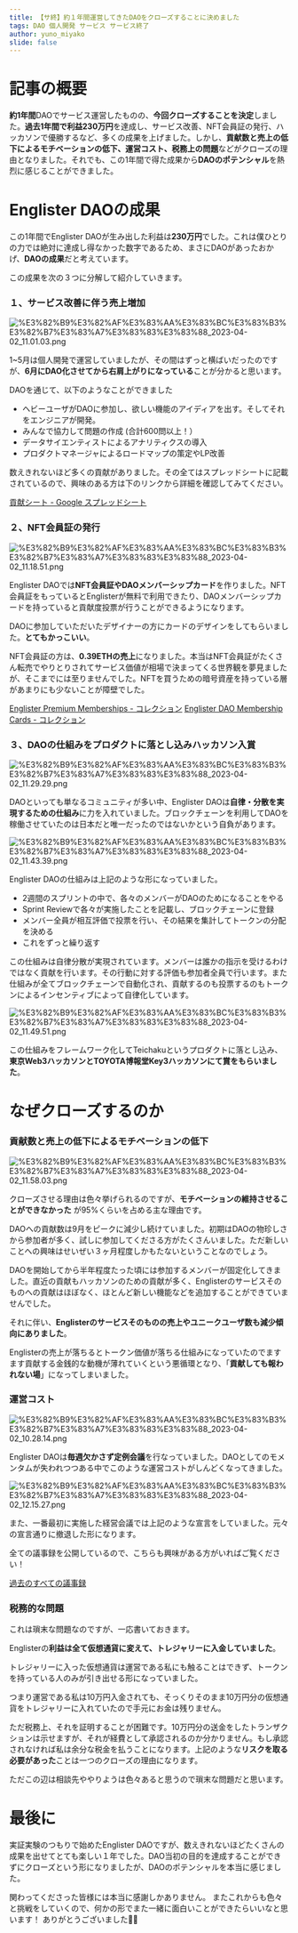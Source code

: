 ```yaml
---
title: 【サ終】約１年間運営してきたDAOをクローズすることに決めました
tags: DAO 個人開発 サービス サービス終了
author: yuno_miyako
slide: false
---
```

# 記事の概要

**約1年間**DAOでサービス運営したものの、**今回クローズすることを決定**しました。**過去1年間で利益230万円**を達成し、サービス改善、NFT会員証の発行、ハッカソンで優勝するなど、多くの成果を上げました。しかし、**貢献数と売上の低下によるモチベーションの低下、運営コスト、税務上の問題**などがクローズの理由となりました。それでも、この1年間で得た成果から**DAOのポテンシャル**を熱烈に感じることができました。

# Englister DAOの成果

この1年間でEnglister DAOが生み出した利益は**230万円**でした。これは僕ひとりの力では絶対に達成し得なかった数字であるため、まさにDAOがあったおかげ、**DAOの成果**だと考えています。

この成果を次の３つに分解して紹介していきます。

### １、サービス改善に伴う売上増加

![%E3%82%B9%E3%82%AF%E3%83%AA%E3%83%BC%E3%83%B3%E3%82%B7%E3%83%A7%E3%83%83%E3%83%88_2023-04-02_11.01.03.png](https://qiita-image-store.s3.ap-northeast-1.amazonaws.com/0/234396/783fe575-b8f5-6e17-84ca-9889d2216b29.png)

1~5月は個人開発で運営していましたが、その間はずっと横ばいだったのですが、**6月にDAO化させてから右肩上がりになっている**ことが分かると思います。

DAOを通じて、以下のようなことができました

- ヘビーユーザがDAOに参加し、欲しい機能のアイディアを出す。そしてそれをエンジニアが開発。
- みんなで協力して問題の作成 (合計600問以上！）
- データサイエンティストによるアナリティクスの導入
- プロダクトマネージャによるロードマップの策定やLP改善

数えきれないほど多くの貢献がありました。その全てはスプレッドシートに記載されているので、興味のある方は下のリンクから詳細を確認してみてください。

[貢献シート - Google スプレッドシート](https://docs.google.com/spreadsheets/d/15ANGqCgZA8o-QjyjbsWrOiu9nJrAKvSnP54liTZr6t4/edit#gid=0)

### ２、NFT会員証の発行

![%E3%82%B9%E3%82%AF%E3%83%AA%E3%83%BC%E3%83%B3%E3%82%B7%E3%83%A7%E3%83%83%E3%83%88_2023-04-02_11.18.51.png](https://qiita-image-store.s3.ap-northeast-1.amazonaws.com/0/234396/93bb9eb7-2e58-458c-bb5f-93528a247e3b.png)


Englister DAOでは**NFT会員証やDAOメンバーシップカード**を作りました。NFT会員証をもっているとEnglisterが無料で利用できたり、DAOメンバーシップカードを持っていると貢献度投票が行うことができるようになります。

DAOに参加していただいたデザイナーの方にカードのデザインをしてもらいました。**とてもかっこいい**。

NFT会員証の方は、**0.39ETHの売上**になりました。本当はNFT会員証がたくさん転売でやりとりされてサービス価値が相場で決まってくる世界観を夢見ましたが、そこまでには至りませんでした。NFTを買うための暗号資産を持っている層があまりにも少ないことが障壁でした。

[Englister Premium Memberships - コレクション](https://opensea.io/ja/collection/englister)
[Englister DAO Membership Cards - コレクション](https://opensea.io/ja/collection/englisterdaomembership)

### ３、DAOの仕組みをプロダクトに落とし込みハッカソン入賞


![%E3%82%B9%E3%82%AF%E3%83%AA%E3%83%BC%E3%83%B3%E3%82%B7%E3%83%A7%E3%83%83%E3%83%88_2023-04-02_11.29.29.png](https://qiita-image-store.s3.ap-northeast-1.amazonaws.com/0/234396/ad3418ea-f900-0484-687d-c7df8537b628.png)


DAOといっても単なるコミュニティが多い中、Englister DAOは**自律・分散を実現するための仕組み**に力を入れていました。ブロックチェーンを利用してDAOを稼働させていたのは日本だと唯一だったのではないかという自負があります。

![%E3%82%B9%E3%82%AF%E3%83%AA%E3%83%BC%E3%83%B3%E3%82%B7%E3%83%A7%E3%83%83%E3%83%88_2023-04-02_11.43.39.png](https://qiita-image-store.s3.ap-northeast-1.amazonaws.com/0/234396/156819fc-816d-5296-aa8d-aadc643ac324.png)


Englister DAOの仕組みは上記のような形になっていました。

- 2週間のスプリントの中で、各々のメンバーがDAOのためになることをやる
- Sprint Reviewで各々が実施したことを記載し、ブロックチェーンに登録
- メンバー全員が相互評価で投票を行い、その結果を集計してトークンの分配を決める
- これをずっと繰り返す

この仕組みは自律分散が実現されています。メンバーは誰かの指示を受けるわけではなく貢献を行います。その行動に対する評価も参加者全員で行います。また仕組みが全てブロックチェーンで自動化され、貢献するのも投票するのもトークンによるインセンティブによって自律化しています。

![%E3%82%B9%E3%82%AF%E3%83%AA%E3%83%BC%E3%83%B3%E3%82%B7%E3%83%A7%E3%83%83%E3%83%88_2023-04-02_11.49.51.png](https://qiita-image-store.s3.ap-northeast-1.amazonaws.com/0/234396/685a469b-40a5-d646-6e9e-e5a212bc0e2b.png)

この仕組みをフレームワーク化してTeichakuというプロダクトに落とし込み、**東京Web3ハッカソンとTOYOTA博報堂Key3ハッカソンにて賞をもらいました**。

# なぜクローズするのか

### 貢献数と売上の低下によるモチベーションの低下

![%E3%82%B9%E3%82%AF%E3%83%AA%E3%83%BC%E3%83%B3%E3%82%B7%E3%83%A7%E3%83%83%E3%83%88_2023-04-02_11.58.03.png](https://qiita-image-store.s3.ap-northeast-1.amazonaws.com/0/234396/b86d0acc-30a4-52f5-c67c-b317b658cfb7.png)


クローズさせる理由は色々挙げられるのですが、**モチベーションの維持させることができなかった** が95%くらいを占める主な理由です。

DAOへの貢献数は9月をピークに減少し続けていました。初期はDAOの物珍しさから参加者が多く、試しに参加してくださる方がたくさんいました。ただ新しいことへの興味はせいぜい３ヶ月程度しかもたないということなのでしょう。

DAOを開始してから半年程度たった頃には参加するメンバーが固定化してきました。直近の貢献もハッカソンのための貢献が多く、Englisterのサービスそのものへの貢献はほぼなく、ほとんど新しい機能などを追加することができていませんでした。

それに伴い、**Englisterのサービスそのものの売上やユニークユーザ数も減少傾向にありました**。

Englisterの売上が落ちるとトークン価値が落ちる仕組みになっていたのでますます貢献する金銭的な動機が薄れていくという悪循環となり、「**貢献しても報われない場**」になってしまいました。

### 運営コスト

![%E3%82%B9%E3%82%AF%E3%83%AA%E3%83%BC%E3%83%B3%E3%82%B7%E3%83%A7%E3%83%83%E3%83%88_2023-04-02_10.28.14.png](https://qiita-image-store.s3.ap-northeast-1.amazonaws.com/0/234396/ff270f6c-90d9-13eb-b547-348e7490576a.png)

Englister DAOは**毎週欠かさず定例会議**を行なっていました。DAOとしてのモメンタムが失われつつある中でこのような運営コストがしんどくなってきました。

![%E3%82%B9%E3%82%AF%E3%83%AA%E3%83%BC%E3%83%B3%E3%82%B7%E3%83%A7%E3%83%83%E3%83%88_2023-04-02_12.15.27.png](https://qiita-image-store.s3.ap-northeast-1.amazonaws.com/0/234396/e849a05b-4ca1-4c21-2ca0-3afef425ee11.png)



また、一番最初に実施した経営会議では上記のような宣言をしていました。元々の宣言通りに撤退した形になります。

全ての議事録を公開しているので、こちらも興味がある方がいればご覧ください！

[過去のすべての議事録](https://button-hearing-b81.notion.site/4fe42ff7fac04469a092f8d9ea59d01b)

### 税務的な問題

これは瑣末な問題なのですが、一応書いておきます。

Englisterの**利益は全て仮想通貨に変えて、トレジャリーに入金していました**。

トレジャリーに入った仮想通貨は運営である私にも触ることはできず、トークンを持っている人のみが引き出せる形になっていました。

つまり運営である私は10万円入金されても、そっくりそのまま10万円分の仮想通貨をトレジャリーに入れていたので手元にお金は残りません。

ただ税務上、それを証明することが困難です。10万円分の送金をしたトランザクションは示せますが、それが経費として承認されるのか分かりません。もし承認されなければ私は余分な税金を払うことになります。上記のような**リスクを取る必要があった**ことは一つのクローズの理由になります。

ただこの辺は相談先ややりようは色々あると思うので瑣末な問題だと思います。

# 最後に

実証実験のつもりで始めたEnglister DAOですが、数えきれないほどたくさんの成果を出せてとても楽しい１年でした。DAO当初の目的を達成することができずにクローズという形になりましたが、DAOのポテンシャルを本当に感じました。

関わってくださった皆様には本当に感謝しかありません。
またこれからも色々と挑戦をしていくので、何かの形でまた一緒に面白いことができたらいいなと思います！
ありがとうございました🙇‍♂️

